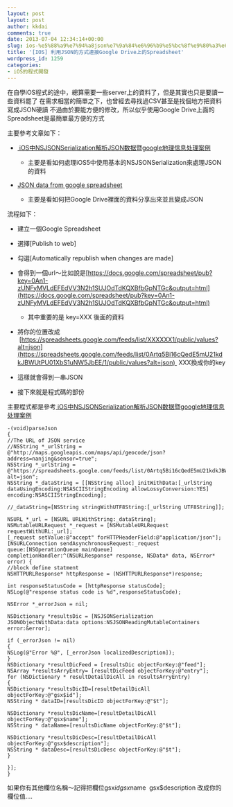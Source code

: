 ```yaml
---
layout: post
layout: post
author: kkdai
comments: true
date: 2013-07-04 12:34:14+00:00
slug: ios-%e5%88%a9%e7%94%a8json%e7%9a%84%e6%96%b9%e5%bc%8f%e9%80%a3%e6%8e%a5google-drive%e4%b8%8a%e7%9a%84spreadsheet
title: '[IOS] 利用JSON的方式連接Google Drive上的Spreadsheet'
wordpress_id: 1259
categories:
- iOS的程式開發
---
```


在自學iOS程式的途中，總算需要一些server上的資料了，但是其實也只是要讀一些資料罷了
在需求相當的簡單之下，也曾經去尋找過CSV甚至是找個地方把資料寫成JSON硬讀
不過由於要能方便的修改，所以似乎使用Google Drive上面的Spreadsheet是最簡單最方便的方式

主要參考文章如下：



	
  * [ iOS中NSJSONSerialization解析JSON数据暨google地理信息处理案例](http://blog.csdn.net/mikixiyou/article/details/8692175)

	
    * 主要是看如何處理iOS5中使用基本的NSJSONSerialization來處理JSON 的資料




	
  * [JSON data from google spreadsheet](http://stackoverflow.com/questions/16230760/json-data-from-google-spreadsheet)

	
    * 主要是看如何把Google Drive裡面的資料分享出來並且變成JSON





流程如下：

	
  * 建立一個Google Spreadsheet

	
  * 選擇[Publish to web]

	
  * 勾選[Automatically republish when changes are made]

	
  * 會得到一個url～比如說是[https://docs.google.com/spreadsheet/pub?key=0An1-zUNFyMVLdEFEdVV3N2h1SUJOdTdKQXBfbGpNTGc&output=html](https://docs.google.com/spreadsheet/pub?key=0An1-zUNFyMVLdEFEdVV3N2h1SUJOdTdKQXBfbGpNTGc&output=html)

	
    * 其中重要的是 key=XXX 後面的資料




	
  * 將你的位置改成  [https://spreadsheets.google.com/feeds/list/XXXXXX1/public/values?alt=json](https://spreadsheets.google.com/feeds/list/0Artq5Bi16cQedE5mU21kdkJBWUtPU01XbS1uNW5JbEE/1/public/values?alt=json)  XXX換成你的key

	
  * 這樣就會得到一串JSON

	
  * 接下來就是程式碼的部份


主要程式都是參考[ iOS中NSJSONSerialization解析JSON数据暨google地理信息处理案例](http://blog.csdn.net/mikixiyou/article/details/8692175)

    
    -(void)parseJson
    {
    //The URL of JSON service
    //NSString *_urlString = @"http://maps.googleapis.com/maps/api/geocode/json?address=nanjing&sensor=true";
    NSString *_urlString = @"https://spreadsheets.google.com/feeds/list/0Artq5Bi16cQedE5mU21kdkJBWUtPU01XbS1uNW5JbEE/1/public/values?alt=json";
    NSString *_dataString = [[NSString alloc] initWithData:[_urlString dataUsingEncoding:NSASCIIStringEncoding allowLossyConversion:YES] encoding:NSASCIIStringEncoding];
    
    //_dataString=[NSString stringWithUTF8String:[_urlString UTF8String]];
    
    NSURL *_url = [NSURL URLWithString:_dataString];
    NSMutableURLRequest *_request = [NSMutableURLRequest requestWithURL:_url];
    [_request setValue:@"accept" forHTTPHeaderField:@"application/json"];
    [NSURLConnection sendAsynchronousRequest:_request
    queue:[NSOperationQueue mainQueue]
    completionHandler:^(NSURLResponse* response, NSData* data, NSError* error) {
    //block define statment
    NSHTTPURLResponse* httpResponse = (NSHTTPURLResponse*)response;
    
    int responseStatusCode = [httpResponse statusCode];
    NSLog(@"response status code is %d",responseStatusCode);
    
    NSError *_errorJson = nil;
    
    NSDictionary *resultsDic = [NSJSONSerialization JSONObjectWithData:data options:NSJSONReadingMutableContainers error:&error];
    
    if (_errorJson != nil)
    {
    NSLog(@"Error %@", [_errorJson localizedDescription]);
    }
    NSDictionary *resultDicFeed = [resultsDic objectForKey:@"feed"];
    NSArray *resultsArryEntry= [resultDicFeed objectForKey:@"entry"];
    for (NSDictionary * resultDetailDicAll in resultsArryEntry)
    {
    NSDictionary *resultsDicID=[resultDetailDicAll objectForKey:@"gsx$id"];
    NSString * dataID=[resultsDicID objectForKey:@"$t"];
    
    NSDictionary *resultsDicName=[resultDetailDicAll objectForKey:@"gsx$name"];
    NSString * dataName=[resultsDicName objectForKey:@"$t"];
    
    NSDictionary *resultsDicDesc=[resultDetailDicAll objectForKey:@"gsx$description"];
    NSString * dataDesc=[resultsDicDesc objectForKey:@"$t"];
    }
    
    }];
    }




如果你有其他欄位名稱～記得把欄位gsx$id gsx$name  gsx$description 改成你的欄位值....
